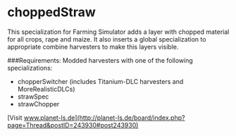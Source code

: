 choppedStraw
============
This specialization for Farming Simulator adds a layer with chopped material for all crops, rape and maize.
It also inserts a global specialization to appropriate combine harvesters to make this layers visible.

###Requirements:
Modded harvesters with one of the following specializations:
- chopperSwitcher (includes Titanium-DLC harvesters and MoreRealisticDLCs)
- strawSpec
- strawChopper

[Visit www.planet-ls.de](http://planet-ls.de/board/index.php?page=Thread&postID=243930#post243930)
